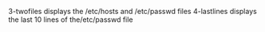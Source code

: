 3-twofiles displays the /etc/hosts and /etc/passwd files
4-lastlines displays the last 10 lines of the/etc/passwd file
